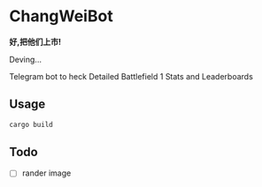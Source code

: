 # ChangWeiBot

<p style="text-align:center;">

**好,把他们上市!** 

</p>

Deving...

Telegram bot to heck Detailed Battlefield 1 Stats and Leaderboards 

## Usage 

``` bash
cargo build 
```
    
## Todo

- [ ] rander image
